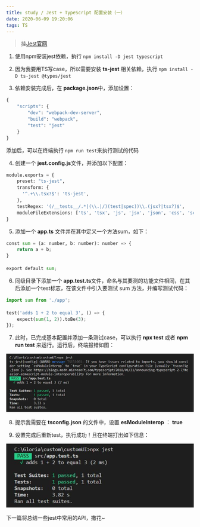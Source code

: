 ```yaml
---
title: study / Jest + TypeScript 配置安装（一）
date: 2020-06-09 19:20:06
tags: TS
---
```


> 挂[Jest官网](https://jestjs.io/zh-Hans/)


1. 使用npm安装jest依赖，执行 `npm install -D jest typescript`


2. 因为我要用TS写case，所以需要安装  **ts-jest** 相关依赖，执行 `npm install -D ts-jest @types/jest`


3. 依赖安装完成后，在 **package.json**中，添加设置：
``` python
{
    "scripts": {
        "dev": "webpack-dev-server",
        "build": "webpack",
        "test": "jest"
    }
}
```
添加后，可以在终端执行  `npm run test`来执行测试的代码


4. 创建一个 **jest.config.js**文件，并添加以下配置：
``` python
module.exports = {
    preset: "ts-jest",
    transform: {
      '^.+\\.tsx?$': 'ts-jest',
    },
    testRegex: '(/__tests__/.*|(\\.|/)(test|spec))\\.(jsx?|tsx?)$',
    moduleFileExtensions: ['ts', 'tsx', 'js', 'jsx', 'json', 'css', 'scss', 'node'],
}
```


5. 添加一个 **app.ts** 文件并在其中定义一个方法sum，如下：

``` python
const sum = (a: number, b: number): number => {
    return a + b;
}

export default sum;
```


6. 同级目录下添加一个 **app.test.ts**文件，命名与其要测的功能文件相同，在其后添加一个test标志，在该文件中引入要测试 sum 方法，并编写测试代码：

``` python
import sum from './app';

test('adds 1 + 2 to equal 3', () => {
    expect(sum(1, 2)).toBe(3);
});
```


7. 此时，已完成基本配置并添加一条测试case，可以执行 **npx  test** 或者 **npm run test** 来运行。运行后，终端报错如图：

![](200609-1/01.jpg)


8. 提示我需要在 **tsconfig.json** 的文件中，设置 **esModuleInterop** ： **true**


9. 设置完成后重新test，执行成功！且在终端打出如下信息：

![](200609-1/02.jpg)


下一篇将总结一些jest中常用的API，撒花~